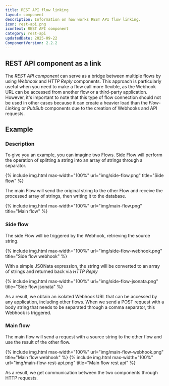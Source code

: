 ```yaml
---
title: REST API flow linking
layout: component
description: Information on how works REST API flow linking.
icon: rest-api.png
icontext: REST API component
category: rest-api
updatedDate: 2025-09-22
ComponentVersion: 2.2.2
---
```


## REST API component as a link

The *REST API component* can serve as a bridge between multiple flows by using *Webhook* and *HTTP Reply* components. This approach is particularly useful when you need to make a flow call more flexible, as the Webhook URL can be accessed from another flow or a third-party application. However, it's important to note that this type of flow connection should not be used in other cases because it can create a heavier load than the *Flow-Linking* or *PubSub* components due to the creation of Webhooks and API requests.

## Example

### Description

To give you an example, you can imagine two Flows. Side Flow will perform the operation of splitting a string into an array of strings through a separator.

{% include img.html max-width="100%" url="img/side-flow.png" title="Side flow" %}

The main Flow will send the original string to the other Flow and receive the processed array of strings, then writing it to the database.

{% include img.html max-width="100%" url="img/main-flow.png" title="Main flow" %}

### Side flow

The side Flow will be triggered by the Webhook, retrieving the source string.

{% include img.html max-width="100%" url="img/side-flow-webhook.png" title="Side flow webhook" %}

With a simple JSONata expression, the string will be converted to an array of strings and returned back via *HTTP Reply*

{% include img.html max-width="100%" url="img/side-flow-jsonata.png" title="Side flow jsonata" %}

As a result, we obtain an isolated Webhook URL that can be accessed by any application, including other flows. When we send a POST request with a body string that needs to be separated through a comma separator, this Webhook is triggered.

### Main flow

The main flow will send a request with a source string to the other flow and use the result of the other flow.

{% include img.html max-width="100%" url="img/main-flow-webhook.png" title="Main flow webhook" %}
{% include img.html max-width="100%" url="img/main-flow-rest-api.png" title="Main flow rest api" %}

As a result, we get communication between the two components through HTTP requests.
